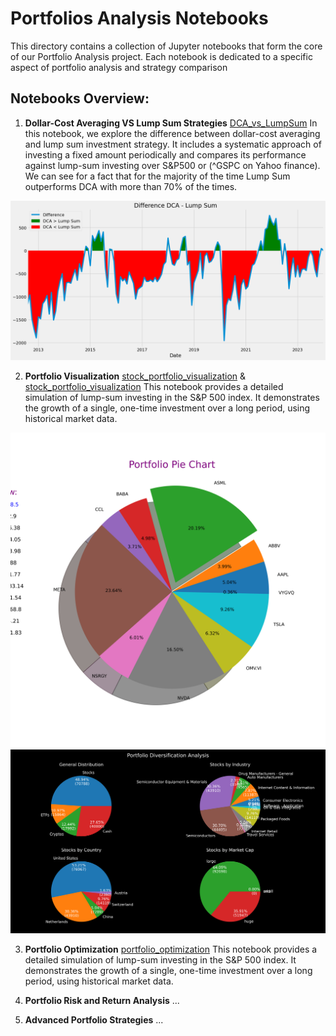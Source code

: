 # Portfolios Analysis Notebooks

This directory contains a collection of Jupyter notebooks that form the core of our Portfolio Analysis project. Each notebook is dedicated to a specific aspect of portfolio analysis and strategy comparison

## Notebooks Overview:
1. **Dollar-Cost Averaging VS Lump Sum Strategies**
[DCA_vs_LumpSum](./DCA_vs_LumpSum.ipynb)
In this notebook, we explore the difference between dollar-cost averaging and lump sum investment strategy. It includes a systematic approach of investing a fixed amount periodically and compares its performance against lump-sum investing over S&P500 or (^GSPC on Yahoo finance).
We can see for a fact that for the majority of the time Lump Sum outperforms DCA with more than 70% of the times.

![Lump Sum vs DCA](./figures/difference_plot.png)

2. **Portfolio Visualization**
[stock_portfolio_visualization](./stock_portfolio_visualization.ipynb) & [stock_portfolio_visualization](./asset_portfolio_visualization.ipynb)
This notebook provides a detailed simulation of lump-sum investing in the S&P 500 index. It demonstrates the growth of a single, one-time investment over a long period, using historical market data.

![Lump Sum vs DCA](./figures/stock_portfolio_visualization_pie_chart.png) ![Lump Sum vs DCA](./figures/portfolio_diversification_analysis.png)

3. **Portfolio Optimization**
[portfolio_optimization](./portfolio_optimization.ipynb)
This notebook provides a detailed simulation of lump-sum investing in the S&P 500 index. It demonstrates the growth of a single, one-time investment over a long period, using historical market data.

4. **Portfolio Risk and Return Analysis**
...

5. **Advanced Portfolio Strategies**
...

